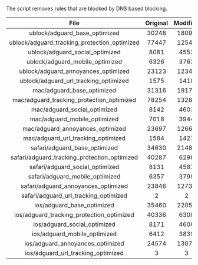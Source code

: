 The script removes rules that are blocked by DNS based blocking.


| File | Original | Modified |
|:----:|:-----:|:-----:|
| ublock/adguard_base_optimized | 30248 | 18095 |
| ublock/adguard_tracking_protection_optimized | 77447 | 12543 |
| ublock/adguard_social_optimized | 8081 | 4552 |
| ublock/adguard_mobile_optimized | 6326 | 3763 |
| ublock/adguard_annoyances_optimized | 23123 | 12348 |
| ublock/adguard_url_tracking_optimized | 1575 | 1418 |
| mac/adguard_base_optimized | 31316 | 19173 |
| mac/adguard_tracking_protection_optimized | 78254 | 13281 |
| mac/adguard_social_optimized | 8142 | 4603 |
| mac/adguard_mobile_optimized | 7018 | 3944 |
| mac/adguard_annoyances_optimized | 23697 | 12668 |
| mac/adguard_url_tracking_optimized | 1584 | 1427 |
| safari/adguard_base_optimized | 34630 | 21481 |
| safari/adguard_tracking_protection_optimized | 40287 | 6298 |
| safari/adguard_social_optimized | 8131 | 4587 |
| safari/adguard_mobile_optimized | 6357 | 3798 |
| safari/adguard_annoyances_optimized | 23846 | 12737 |
| safari/adguard_url_tracking_optimized | 2 | 2 |
| ios/adguard_base_optimized | 35460 | 22052 |
| ios/adguard_tracking_protection_optimized | 40336 | 6308 |
| ios/adguard_social_optimized | 8171 | 4608 |
| ios/adguard_mobile_optimized | 6412 | 3839 |
| ios/adguard_annoyances_optimized | 24574 | 13078 |
| ios/adguard_url_tracking_optimized | 3 | 3 |